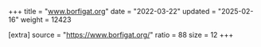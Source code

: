 +++
title = "www.borfigat.org"
date = "2022-03-22"
updated = "2025-02-16"
weight = 12423

[extra]
source = "https://www.borfigat.org/"
ratio = 88
size = 12
+++
